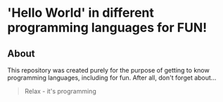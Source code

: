 # 'Hello World' in different programming languages for FUN!
## About
This repository was created purely for the purpose of getting to know programming languages, including for fun.
After all, don't forget about...
> Relax - it's programming
